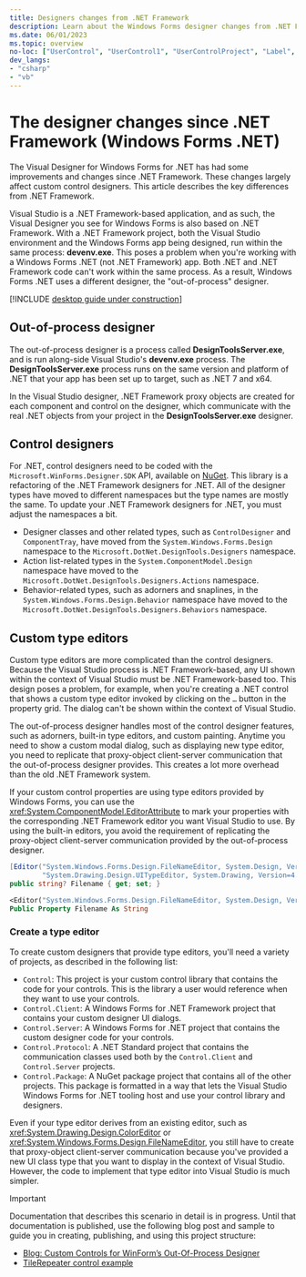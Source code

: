 ```yaml
---
title: Designers changes from .NET Framework
description: Learn about the Windows Forms designer changes from .NET Framework to .NET.
ms.date: 06/01/2023
ms.topic: overview
no-loc: ["UserControl", "UserControl1", "UserControlProject", "Label", "Button", "Form", "TextBox"]
dev_langs:
- "csharp"
- "vb"
---
```


# The designer changes since .NET Framework (Windows Forms .NET)

The Visual Designer for Windows Forms for .NET has had some improvements and changes since .NET Framework. These changes largely affect custom control designers. This article describes the key differences from .NET Framework.

Visual Studio is a .NET Framework-based application, and as such, the Visual Designer you see for Windows Forms is also based on .NET Framework. With a .NET Framework project, both the Visual Studio environment and the Windows Forms app being designed, run within the same process: **devenv.exe**. This poses a problem when you're working with a Windows Forms .NET (not .NET Framework) app. Both .NET and .NET Framework code can't work within the same process. As a result, Windows Forms .NET uses a different designer, the "out-of-process" designer.

[!INCLUDE [desktop guide under construction](../../includes/desktop-guide-preview-note.md)]

## Out-of-process designer

The out-of-process designer is a process called **DesignToolsServer.exe**, and is run along-side Visual Studio's **devenv.exe** process. The **DesignToolsServer.exe** process runs on the same version and platform of .NET that your app has been set up to target, such as .NET 7 and x64.

In the Visual Studio designer, .NET Framework proxy objects are created for each component and control on the designer, which communicate with the real .NET objects from your project in the **DesignToolsServer.exe** designer.

## Control designers

For .NET, control designers need to be coded with the `Microsoft.WinForms.Designer.SDK` API, available on [NuGet](https://www.nuget.org/packages/Microsoft.WinForms.Designer.SDK). This library is a refactoring of the .NET Framework designers for .NET. All of the designer types have moved to different namespaces but the type names are mostly the same. To update your .NET Framework designers for .NET, you must adjust the namespaces a bit.

- Designer classes and other related types, such as `ControlDesigner` and `ComponentTray`, have moved from the `System.Windows.Forms.Design` namespace to the `Microsoft.DotNet.DesignTools.Designers` namespace.
- Action list-related types in the `System.ComponentModel.Design` namespace have moved to the `Microsoft.DotNet.DesignTools.Designers.Actions` namespace.
- Behavior-related types, such as adorners and snaplines, in the `System.Windows.Forms.Design.Behavior` namespace have moved to the `Microsoft.DotNet.DesignTools.Designers.Behaviors` namespace.

## Custom type editors

Custom type editors are more complicated than the control designers. Because the Visual Studio process is .NET Framework-based, any UI shown within the context of Visual Studio must be .NET Framework-based too. This design poses a problem, for example, when you're creating a .NET control that shows a custom type editor invoked by clicking on the `…` button in the property grid. The dialog can't be shown within the context of Visual Studio.

The out-of-process designer handles most of the control designer features, such as adorners, built-in type editors, and custom painting. Anytime you need to show a custom modal dialog, such as displaying new type editor, you need to replicate that proxy-object client-server communication that the out-of-process designer provides. This creates a lot more overhead than the old .NET Framework system.

If your custom control properties are using type editors provided by Windows Forms, you can use the <xref:System.ComponentModel.EditorAttribute> to mark your properties with the corresponding .NET Framework editor you want Visual Studio to use. By using the built-in editors, you avoid the requirement of replicating the proxy-object client-server communication provided by the out-of-process designer.

```csharp
[Editor("System.Windows.Forms.Design.FileNameEditor, System.Design, Version=4.0.0.0, Culture=neutral, PublicKeyToken=b03f5f7f11d50a3a",
        "System.Drawing.Design.UITypeEditor, System.Drawing, Version=4.0.0.0, Culture=neutral, PublicKeyToken=b03f5f7f11d50a3a")]
public string? Filename { get; set; }
```

```vb
<Editor("System.Windows.Forms.Design.FileNameEditor, System.Design, Version=4.0.0.0, Culture=neutral, PublicKeyToken=b03f5f7f11d50a3a", "System.Drawing.Design.UITypeEditor, System.Drawing, Version=4.0.0.0, Culture=neutral, PublicKeyToken=b03f5f7f11d50a3a")>
Public Property Filename As String
```

### Create a type editor

To create custom designers that provide type editors, you'll need a variety of projects, as described in the following list:

- `Control`: This project is your custom control library that contains the code for your controls. This is the library a user would reference when they want to use your controls.
- `Control.Client`: A Windows Forms for .NET Framework project that contains your custom designer UI dialogs.
- `Control.Server`: A Windows Forms for .NET project that contains the custom designer code for your controls.
- `Control.Protocol`: A .NET Standard project that contains the communication classes used both by the `Control.Client` and `Control.Server` projects.
- `Control.Package`: A NuGet package project that contains all of the other projects. This package is formatted in a way that lets the Visual Studio Windows Forms for .NET tooling host and use your control library and designers.

Even if your type editor derives from an existing editor, such as <xref:System.Drawing.Design.ColorEditor> or <xref:System.Windows.Forms.Design.FileNameEditor>, you still have to create that proxy-object client-server communication because you've provided a new UI class type that you want to display in the context of Visual Studio. However, the code to implement that type editor into Visual Studio is much simpler.

> [!IMPORTANT]
> Documentation that describes this scenario in detail is in progress. Until that documentation is published, use the following blog post and sample to guide you in creating, publishing, and using this project structure:
>
> - [Blog: Custom Controls for WinForm’s Out-Of-Process Designer](https://devblogs.microsoft.com/dotnet/custom-controls-for-winforms-out-of-process-designer/)
> - [TileRepeater control example](https://github.com/microsoft/winforms-designer-extensibility/tree/main/Samples/TypeEditor/Dotnet/TileRepeater_Medium)
